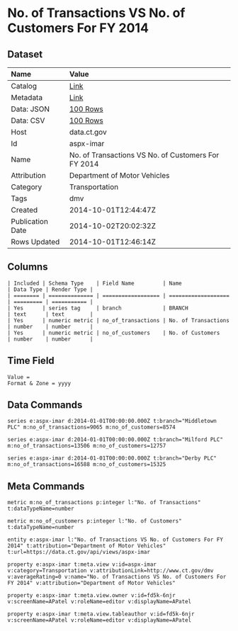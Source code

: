 # No. of Transactions VS No. of Customers For FY 2014

## Dataset

| Name | Value |
| :--- | :---- |
| Catalog | [Link](https://catalog.data.gov/dataset/no-of-transactions-vs-no-of-customers-for-fy-2014) |
| Metadata | [Link](https://data.ct.gov/api/views/aspx-imar) |
| Data: JSON | [100 Rows](https://data.ct.gov/api/views/aspx-imar/rows.json?max_rows=100) |
| Data: CSV | [100 Rows](https://data.ct.gov/api/views/aspx-imar/rows.csv?max_rows=100) |
| Host | data.ct.gov |
| Id | aspx-imar |
| Name | No. of Transactions VS No. of Customers For FY 2014 |
| Attribution | Department of Motor Vehicles |
| Category | Transportation |
| Tags | dmv |
| Created | 2014-10-01T12:44:47Z |
| Publication Date | 2014-10-02T20:02:32Z |
| Rows Updated | 2014-10-01T12:46:14Z |

## Columns

```ls
| Included | Schema Type    | Field Name         | Name                | Data Type | Render Type |
| ======== | ============== | ================== | =================== | ========= | =========== |
| Yes      | series tag     | branch             | BRANCH              | text      | text        |
| Yes      | numeric metric | no_of_transactions | No. of Transactions | number    | number      |
| Yes      | numeric metric | no_of_customers    | No. of Customers    | number    | number      |
```

## Time Field

```ls
Value = 
Format & Zone = yyyy
```

## Data Commands

```ls
series e:aspx-imar d:2014-01-01T00:00:00.000Z t:branch="Middletown PLC" m:no_of_transactions=9065 m:no_of_customers=8574

series e:aspx-imar d:2014-01-01T00:00:00.000Z t:branch="Milford PLC" m:no_of_transactions=13506 m:no_of_customers=12757

series e:aspx-imar d:2014-01-01T00:00:00.000Z t:branch="Derby PLC" m:no_of_transactions=16588 m:no_of_customers=15325
```

## Meta Commands

```ls
metric m:no_of_transactions p:integer l:"No. of Transactions" t:dataTypeName=number

metric m:no_of_customers p:integer l:"No. of Customers" t:dataTypeName=number

entity e:aspx-imar l:"No. of Transactions VS No. of Customers For FY 2014" t:attribution="Department of Motor Vehicles" t:url=https://data.ct.gov/api/views/aspx-imar

property e:aspx-imar t:meta.view v:id=aspx-imar v:category=Transportation v:attributionLink=http://www.ct.gov/dmv v:averageRating=0 v:name="No. of Transactions VS No. of Customers For FY 2014" v:attribution="Department of Motor Vehicles"

property e:aspx-imar t:meta.view.owner v:id=fd5k-6njr v:screenName=APatel v:roleName=editor v:displayName=APatel

property e:aspx-imar t:meta.view.tableauthor v:id=fd5k-6njr v:screenName=APatel v:roleName=editor v:displayName=APatel
```
